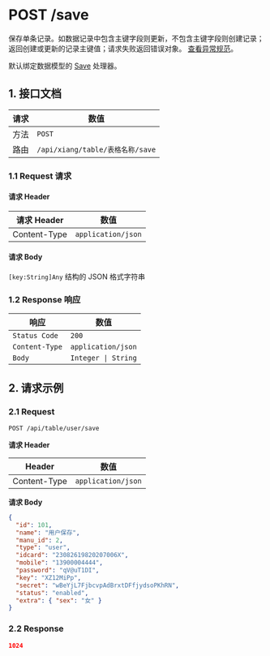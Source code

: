 # POST /save

保存单条记录。如数据记录中包含主键字段则更新，不包含主键字段则创建记录；返回创建或更新的记录主键值；请求失败返回错误对象。 [查看异常规范](../../api/protocol/http.md#4-异常规范)。

默认绑定数据模型的 [Save](../../model/process/Save.md) 处理器。

## 1. 接口文档

| 请求 | 数值                             |
| ---- | -------------------------------- |
| 方法 | `POST`                           |
| 路由 | `/api/xiang/table/表格名称/save` |

### 1.1 Request 请求

#### 请求 Header

| 请求 Header  | 数值               |
| ------------ | ------------------ |
| Content-Type | `application/json` |

#### 请求 Body

`[key:String]Any` 结构的 JSON 格式字符串

### 1.2 Response 响应

| 响应           | 数值                |
| -------------- | ------------------- |
| `Status Code`  | `200`               |
| `Content-Type` | `application/json`  |
| `Body`         | `Integer \| String` |

## 2. 请求示例

### 2.1 Request

```bash
POST /api/table/user/save
```

**请求 Header**

| Header       | 数值               |
| ------------ | ------------------ |
| Content-Type | `application/json` |

**请求 Body**

```json
{
  "id": 101,
  "name": "用户保存",
  "manu_id": 2,
  "type": "user",
  "idcard": "23082619820207006X",
  "mobile": "13900004444",
  "password": "qV@uT1DI",
  "key": "XZ12MiPp",
  "secret": "wBeYjL7FjbcvpAdBrxtDFfjydsoPKhRN",
  "status": "enabled",
  "extra": { "sex": "女" }
}
```

### 2.2 Response

```json
1024
```
